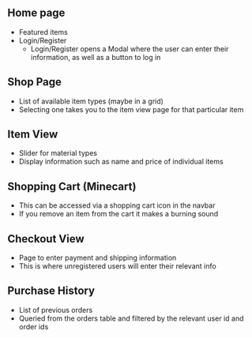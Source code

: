 ## Home page
- Featured items
- Login/Register
    - Login/Register opens a Modal where the user can enter their information, as well as a button to log in

## Shop Page
- List of available item types (maybe in a grid)
- Selecting one takes you to the item view page for that particular item

## Item View
- Slider for material types
- Display information such as name and price of individual items

## Shopping Cart (Minecart)
- This can be accessed via a shopping cart icon in the navbar
- If you remove an item from the cart it makes a burning sound

## Checkout View
- Page to enter payment and shipping information
- This is where unregistered users will enter their relevant info

## Purchase History
- List of previous orders
- Queried from the orders table and filtered by the relevant user id and order ids

